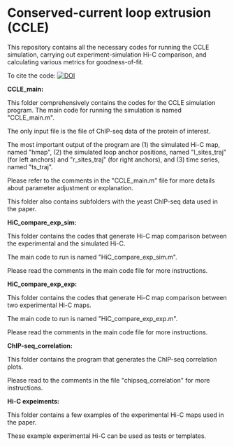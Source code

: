 # Conserved-current loop extrusion (CCLE)
This repository contains all the necessary codes for running the CCLE simulation, carrying out experiment-simulation Hi-C comparison, and calculating various metrics for goodness-of-fit.

To cite the code: [![DOI](https://zenodo.org/badge/697888849.svg)](https://doi.org/10.5281/zenodo.13901225)

**CCLE_main:**

This folder comprehensively contains the codes for the CCLE simulation program. The main code for running the simulation is named "CCLE_main.m".

The only input file is the file of ChIP-seq data of the protein of interest. 

The most important output of the program are (1) the simulated Hi-C map, named "hmap", (2) the simulated loop anchor positions, named "l_sites_traj" (for left anchors) and "r_sites_traj" (for right anchors), and (3) time series, named "ts_traj".

Please refer to the comments in the "CCLE_main.m" file for more details about parameter adjustment or explanation.

This folder also contains subfolders with the yeast ChIP-seq data used in the paper.

**HiC_compare_exp_sim:**

This folder contains the codes that generate Hi-C map comparison between the experimental and the simulated Hi-C. 

The main code to run is named "HiC_compare_exp_sim.m".

Please read the comments in the main code file for more instructions.

**HiC_compare_exp_exp:**

This folder contains the codes that generate Hi-C map comparison between two experimental Hi-C maps. 

The main code to run is named "HiC_compare_exp_exp.m".

Please read the comments in the main code file for more instructions.

**ChIP-seq_correlation:**

This folder contains the program that generates the ChIP-seq correlation plots. 

Please read to the comments in the file "chipseq_correlation" for more instructions.

**Hi-C expeiments:**

This folder contains a few examples of the experimental Hi-C maps used in the paper. 

These example experimental Hi-C can be used as tests or templates.


